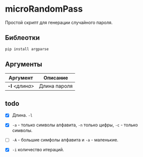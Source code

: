 # microRandomPass

Простой скрипт для генерации случайного пароля.

## Библеотки

```sh
pip install argparse
```

## Аргументы

|     Аргумент    |  Описание  |
|:---------------:|------------|
|**-l** *<длина\>*|Длина пароля|

## todo

- [x] Длина. `-l`

- [x] `-a` - только символы алфавита, `-n` только цифры, `-c` - только символы.

- [ ] `-A` -  большие симфолы алфавита и `-a` - маленькие.

- [x] `-i` количество итераций.
